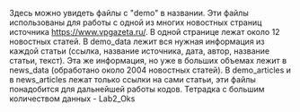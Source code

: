 Здесь можно увидеть файлы с "demo" в названии. Эти файлы использованы для работы с одной из многих новостных страниц источника https://www.vpgazeta.ru/. В одной странице лежат около 12 новостных статей.
В demo_data лежит вся нужная информация из каждой статьи (ссылка, название источника, дата, автор, название статьи, текст). Эта же информация, но уже в больших объемах лежит в news_data (обработано около 2004 новостных статей). В demo_articles и в news_articles лежат только ссылки на сами статьи, эти файлы понадобится для дальнейшей работы кодов. Тетрадка с большим количеством данных - Lab2_Oks
